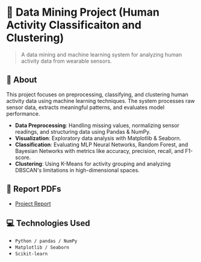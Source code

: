 # 📌 Data Mining Project (Human Activity Classificaiton and Clustering)
> A data mining and machine learning system for analyzing human activity data from wearable sensors.

## 📜 About
This project focuses on preprocessing, classifying, and clustering human activity data using machine learning techniques. The system processes raw sensor data, extracts meaningful patterns, and evaluates model performance.

- **Data Preprocessing**: Handling missing values, normalizing sensor readings, and structuring data using Pandas & NumPy.
- **Visualization**: Exploratory data analysis with Matplotlib & Seaborn.
- **Classification**: Evaluating MLP Neural Networks, Random Forest, and Bayesian Networks with metrics like accuracy, precision, recall, and F1-score.
- **Clustering**: Using K-Means for activity grouping and analyzing DBSCAN's limitations in high-dimensional spaces.

## 📑 Report PDFs
- [Project Report](https://github.com/alex-xiarchos/ceid-DataMining/blob/master/Report/out/main.pdf)


## 💻 Technologies Used
- `Python / pandas / NumPy`
- `Matplotlib / Seaborn`
- `Scikit-learn`
